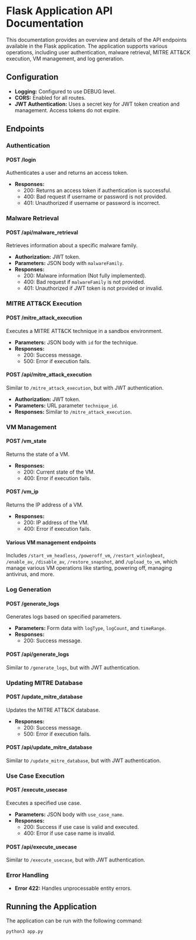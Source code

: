 
# Flask Application API Documentation

This documentation provides an overview and details of the API endpoints available in the Flask application. The application supports various operations, including user authentication, malware retrieval, MITRE ATT&CK execution, VM management, and log generation.

## Configuration

- **Logging:** Configured to use DEBUG level.
- **CORS:** Enabled for all routes.
- **JWT Authentication:** Uses a secret key for JWT token creation and management. Access tokens do not expire.

## Endpoints

### Authentication

#### POST /login
Authenticates a user and returns an access token.

- **Responses:**
  - 200: Returns an access token if authentication is successful.
  - 400: Bad request if username or password is not provided.
  - 401: Unauthorized if username or password is incorrect.

### Malware Retrieval

#### POST /api/malware_retrieval
Retrieves information about a specific malware family.

- **Authorization:** JWT token.
- **Parameters:** JSON body with `malwareFamily`.
- **Responses:**
  - 200: Malware information (Not fully implemented).
  - 400: Bad request if `malwareFamily` is not provided.
  - 401: Unauthorized if JWT token is not provided or invalid.

### MITRE ATT&CK Execution

#### POST /mitre_attack_execution
Executes a MITRE ATT&CK technique in a sandbox environment.

- **Parameters:** JSON body with `id` for the technique.
- **Responses:**
  - 200: Success message.
  - 500: Error if execution fails.

#### POST /api/mitre_attack_execution
Similar to `/mitre_attack_execution`, but with JWT authentication.

- **Authorization:**  JWT token.
- **Parameters:** URL parameter `technique_id`.
- **Responses:** Similar to `/mitre_attack_execution`.

### VM Management

#### POST /vm_state
Returns the state of a VM.

- **Responses:**
  - 200: Current state of the VM.
  - 400: Error if execution fails.

#### POST /vm_ip
Returns the IP address of a VM.

- **Responses:**
  - 200: IP address of the VM.
  - 400: Error if execution fails.

#### Various VM management endpoints
Includes `/start_vm_headless`, `/poweroff_vm`, `/restart_winlogbeat`, `/enable_av`, `/disable_av`, `/restore_snapshot`, and `/upload_to_vm`, which manage various VM operations like starting, powering off, managing antivirus, and more.

### Log Generation

#### POST /generate_logs
Generates logs based on specified parameters.

- **Parameters:** Form data with `logType`, `logCount`, and `timeRange`.
- **Responses:**
  - 200: Success message.

#### POST /api/generate_logs
Similar to `/generate_logs`, but with JWT authentication.

### Updating MITRE Database

#### POST /update_mitre_database
Updates the MITRE ATT&CK database.

- **Responses:**
  - 200: Success message.
  - 500: Error if execution fails.

#### POST /api/update_mitre_database
Similar to `/update_mitre_database`, but with JWT authentication.

### Use Case Execution

#### POST /execute_usecase
Executes a specified use case.

- **Parameters:** JSON body with `use_case_name`.
- **Responses:**
  - 200: Success if use case is valid and executed.
  - 400: Error if use case name is invalid.

#### POST /api/execute_usecase
Similar to `/execute_usecase`, but with JWT authentication.

### Error Handling

- **Error 422:** Handles unprocessable entity errors.

## Running the Application

The application can be run with the following command:

```
python3 app.py
```


